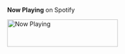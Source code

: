 **Now Playing** on Spotify

<a href="https://now-playing-profile.marcomcnulty.vercel.app/now-playing?open">
    <img src="https://now-playing-profile.marcomcnulty.vercel.app/now-playing" width="256" height="64" alt="Now Playing">
</a>
